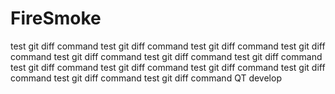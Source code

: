 # FireSmoke
test git diff command
test git diff command
test git diff command
test git diff command
test git diff command
test git diff command
test git diff command
test git diff command
test git diff command
test git diff command
test git diff command
test git diff command
test git diff command
QT develop 
